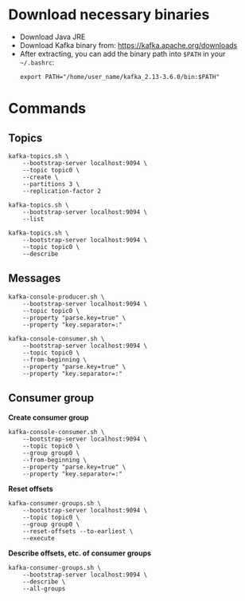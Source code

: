 # Download necessary binaries
- Download Java JRE
- Download Kafka binary from: https://kafka.apache.org/downloads
- After extracting, you can add the binary path into `$PATH` in your `~/.bashrc`:
    ```
    export PATH="/home/user_name/kafka_2.13-3.6.0/bin:$PATH"
    ```

# Commands
## Topics
```
kafka-topics.sh \
    --bootstrap-server localhost:9094 \
    --topic topic0 \
    --create \
    --partitions 3 \
    --replication-factor 2
```

```
kafka-topics.sh \
    --bootstrap-server localhost:9094 \
    --list
```

```
kafka-topics.sh \
    --bootstrap-server localhost:9094 \
    --topic topic0 \
    --describe
```

## Messages
```
kafka-console-producer.sh \
    --bootstrap-server localhost:9094 \
    --topic topic0 \
    --property "parse.key=true" \
    --property "key.separator=:"
```

```
kafka-console-consumer.sh \
    --bootstrap-server localhost:9094 \
    --topic topic0 \
    --from-beginning \
    --property "parse.key=true" \
    --property "key.separator=:"
```

## Consumer group
**Create consumer group**
```
kafka-console-consumer.sh \
    --bootstrap-server localhost:9094 \
    --topic topic0 \
    --group group0 \
    --from-beginning \
    --property "parse.key=true" \
    --property "key.separator=:"
```

**Reset offsets**
```
kafka-consumer-groups.sh \
    --bootstrap-server localhost:9094 \
    --topic topic0 \
    --group group0 \
    --reset-offsets --to-earliest \
    --execute
```

**Describe offsets, etc. of consumer groups**
```
kafka-consumer-groups.sh \
    --bootstrap-server localhost:9094 \
    --describe \
    --all-groups
```
